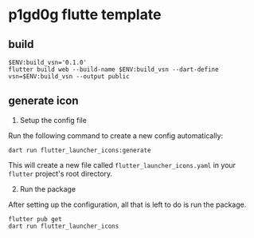 # p1gd0g flutte template

## build

```
$ENV:build_vsn='0.1.0'
flutter build web --build-name $ENV:build_vsn --dart-define vsn=$ENV:build_vsn --output public
```

## generate icon

1. Setup the config file

Run the following command to create a new config automatically:

```shell
dart run flutter_launcher_icons:generate
```

This will create a new file called `flutter_launcher_icons.yaml` in your `flutter` project's root directory.

2. Run the package

After setting up the configuration, all that is left to do is run the package.

```shell
flutter pub get
dart run flutter_launcher_icons
```
